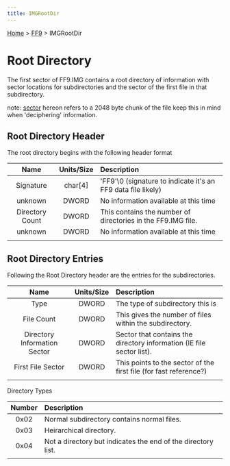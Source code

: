 ```yaml
---
title: IMGRootDir
---
```


[Home](../Main%20Page.md) > [FF9](../FF9.md) > IMGRootDir

# Root Directory

The first sector of FF9.IMG contains a root directory of information
with sector locations for subdirectories and the sector of the first
file in that subdirectory.

note: [sector][] hereon refers to a 2048 byte chunk of the file keep
this in mind when 'deciphering' information.

## Root Directory Header

The root directory begins with the following header format

|      Name       | Units/Size | Description                                                   |
|:---------------:|:----------:|:--------------------------------------------------------------|
|    Signature    | char\[4\]  | 'FF9'\\0 (signature to indicate it's an FF9 data file likely) |
|     unknown     |   DWORD    | No information available at this time                         |
| Directory Count |   DWORD    | This contains the number of directories in the FF9.IMG file.  |
|     unknown     |   DWORD    | No information available at this time                         |
|                 |            |                                                               |

## Root Directory Entries

Following the Root Directory header are the entries for the
subdirectories.

|             Name             | Units/Size | Description                                                           |
|:----------------------------:|:----------:|:----------------------------------------------------------------------|
|             Type             |   DWORD    | The type of subdirectory this is                                      |
|          File Count          |   DWORD    | This gives the number of files within the subdirectory.               |
| Directory Information Sector |   DWORD    | Sector that contains the directory information (IE file sector list). |
|      First File Sector       |   DWORD    | This points to the sector of the first file (for fast reference?)     |
|                              |            |                                                                       |

Directory Types

| Number | Description                                                  |
|:------:|:-------------------------------------------------------------|
|  0x02  | Normal subdirectory contains normal files.                   |
|  0x03  | Heirarchical directory.                                      |
|  0x04  | Not a directory but indicates the end of the directory list. |
|        |                                                              |

  [sector]: glossary/sector.md "wikilink"
